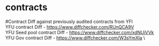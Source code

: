 # contracts

#Contract Diff against previously audited contracts from YFI\
YFU contract Diff - https://www.diffchecker.com/RUnQCA9V \
YFU Seed pool contract Diff - https://www.diffchecker.com/xdNUiVVk \
YFU Gov contract Diff - https://www.diffchecker.com/W3sYmXIa \

